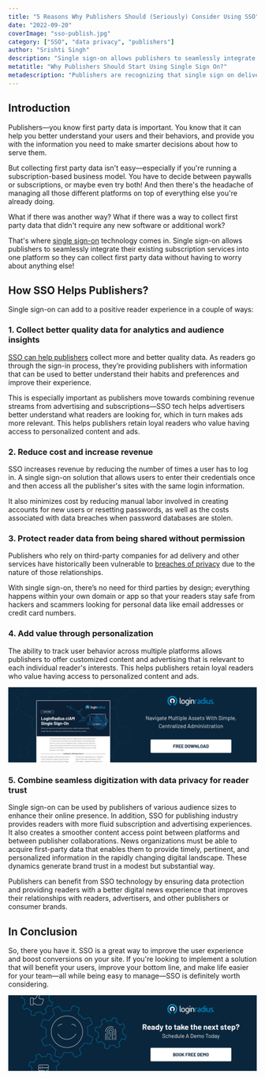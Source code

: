 ```yaml
---
title: "5 Reasons Why Publishers Should (Seriously) Consider Using SSO"
date: "2022-09-20"
coverImage: "sso-publish.jpg"
category: ["SSO", "data privacy", "publishers"]
author: "Srishti Singh"
description: "Single sign-on allows publishers to seamlessly integrate their existing subscription services into one platform so they can collect first party data without having to worry about anything else."
metatitle: "Why Publishers Should Start Using Single Sign On?"
metadescription: "Publishers are recognizing that single sign on delivers a lot of value to the content consumption process. This blog highlights the value for publishers using SSO."
---
```


## Introduction

Publishers—you know first party data is important. You know that it can help you better understand your users and their behaviors, and provide you with the information you need to make smarter decisions about how to serve them.

But collecting first party data isn't easy—especially if you're running a subscription-based business model. You have to decide between paywalls or subscriptions, or maybe even try both! And then there's the headache of managing all those different platforms on top of everything else you're already doing.

What if there was another way? What if there was a way to collect first party data that didn't require any new software or additional work?

That's where [single sign-on](https://www.loginradius.com/single-sign-on/) technology comes in. Single sign-on allows publishers to seamlessly integrate their existing subscription services into one platform so they can collect first party data without having to worry about anything else!


## How SSO Helps Publishers? 

Single sign-on can add to a positive reader experience in a couple of ways:


### 1. Collect better quality data for analytics and audience insights

[SSO can help publishers](https://www.loginradius.com/blog/identity/benefits-single-sign-on-sso/) collect more and better quality data. As readers go through the sign-in process, they’re providing publishers with information that can be used to better understand their habits and preferences and improve their experience. 

This is especially important as publishers move towards combining revenue streams from advertising and subscriptions—SSO tech helps advertisers better understand what readers are looking for, which in turn makes ads more relevant. This helps publishers retain loyal readers who value having access to personalized content and ads.


### 2. Reduce cost and increase revenue

SSO increases revenue by reducing the number of times a user has to log in. A single sign-on solution that allows users to enter their credentials once and then access all the publisher's sites with the same login information.

It also minimizes cost by reducing manual labor involved in creating accounts for new users or resetting passwords, as well as the costs associated with data breaches when password databases are stolen.


### 3. Protect reader data from being shared without permission

Publishers who rely on third-party companies for ad delivery and other services have historically been vulnerable to [breaches of privacy](https://www.loginradius.com/blog/identity/how-to-handle-data-breaches/) due to the nature of those relationships. 

With single sign-on, there’s no need for third parties by design; everything happens within your own domain or app so that your readers stay safe from hackers and scammers looking for personal data like email addresses or credit card numbers.


### 4. Add value through personalization

The ability to track user behavior across multiple platforms allows publishers to offer customized content and advertising that is relevant to each individual reader's interests. This helps publishers retain loyal readers who value having access to personalized content and ads.

[![SSO-LR](SSO-LR.png)](https://www.loginradius.com/resource/loginradius-single-sign-on/)


### 5. Combine seamless digitization with data privacy for reader trust

Single sign-on can be used by publishers of various audience sizes to enhance their online presence. In addition, SSO for publishing industry provides readers with more fluid subscription and advertising experiences. It also creates a smoother content access point between platforms and between publisher collaborations. News organizations must be able to acquire first-party data that enables them to provide timely, pertinent, and personalized information in the rapidly changing digital landscape. These dynamics generate brand trust in a modest but substantial way. 

Publishers can benefit from SSO technology by ensuring data protection and providing readers with a better digital news experience that improves their relationships with readers, advertisers, and other publishers or consumer brands.


## In Conclusion 

So, there you have it. SSO is a great way to improve the user experience and boost conversions on your site. If you're looking to implement a solution that will benefit your users, improve your bottom line, and make life easier for your team—all while being easy to manage—SSO is definitely worth considering.


[![book-a-demo-loginradius](../../assets/book-a-demo-loginradius.png)](https://www.loginradius.com/book-a-demo/)
